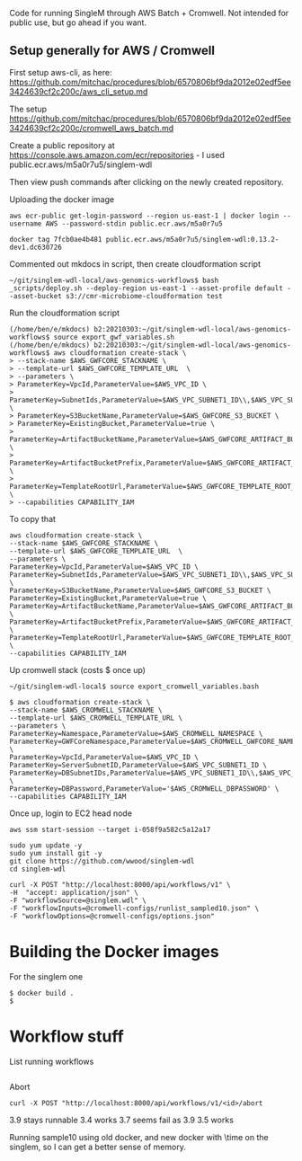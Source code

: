Code for running SingleM through AWS Batch + Cromwell. Not intended for public use, but go ahead if you want.

## Setup generally for AWS / Cromwell

First setup aws-cli, as here:
https://github.com/mitchac/procedures/blob/6570806bf9da2012e02edf5ee3424639cf2c200c/aws_cli_setup.md

The setup 
https://github.com/mitchac/procedures/blob/6570806bf9da2012e02edf5ee3424639cf2c200c/cromwell_aws_batch.md


Create a public repository at https://console.aws.amazon.com/ecr/repositories - I used public.ecr.aws/m5a0r7u5/singlem-wdl

Then view push commands after clicking on the newly created repository.

Uploading the docker image
```
aws ecr-public get-login-password --region us-east-1 | docker login --username AWS --password-stdin public.ecr.aws/m5a0r7u5

docker tag 7fcb0ae4b481 public.ecr.aws/m5a0r7u5/singlem-wdl:0.13.2-dev1.dc630726
```


Commented out mkdocs in script, then create cloudformation script
```
~/git/singlem-wdl-local/aws-genomics-workflows$ bash _scripts/deploy.sh --deploy-region us-east-1 --asset-profile default --asset-bucket s3://cmr-microbiome-cloudformation test
```

Run the cloudformation script
```
(/home/ben/e/mkdocs) b2:20210303:~/git/singlem-wdl-local/aws-genomics-workflows$ source export_gwf_variables.sh
(/home/ben/e/mkdocs) b2:20210303:~/git/singlem-wdl-local/aws-genomics-workflows$ aws cloudformation create-stack \
> --stack-name $AWS_GWFCORE_STACKNAME \
> --template-url $AWS_GWFCORE_TEMPLATE_URL  \
> --parameters \
> ParameterKey=VpcId,ParameterValue=$AWS_VPC_ID \
> ParameterKey=SubnetIds,ParameterValue=$AWS_VPC_SUBNET1_ID\\,$AWS_VPC_SUBNET2_ID \
> ParameterKey=S3BucketName,ParameterValue=$AWS_GWFCORE_S3_BUCKET \
> ParameterKey=ExistingBucket,ParameterValue=true \
> ParameterKey=ArtifactBucketName,ParameterValue=$AWS_GWFCORE_ARTIFACT_BUCKET \
> ParameterKey=ArtifactBucketPrefix,ParameterValue=$AWS_GWFCORE_ARTIFACT_BUCKET_PREFIX \
> ParameterKey=TemplateRootUrl,ParameterValue=$AWS_GWFCORE_TEMPLATE_ROOT_URL \
> --capabilities CAPABILITY_IAM
```
To copy that
```
aws cloudformation create-stack \
--stack-name $AWS_GWFCORE_STACKNAME \
--template-url $AWS_GWFCORE_TEMPLATE_URL  \
--parameters \
ParameterKey=VpcId,ParameterValue=$AWS_VPC_ID \
ParameterKey=SubnetIds,ParameterValue=$AWS_VPC_SUBNET1_ID\\,$AWS_VPC_SUBNET2_ID \
ParameterKey=S3BucketName,ParameterValue=$AWS_GWFCORE_S3_BUCKET \
ParameterKey=ExistingBucket,ParameterValue=true \
ParameterKey=ArtifactBucketName,ParameterValue=$AWS_GWFCORE_ARTIFACT_BUCKET \
ParameterKey=ArtifactBucketPrefix,ParameterValue=$AWS_GWFCORE_ARTIFACT_BUCKET_PREFIX \
ParameterKey=TemplateRootUrl,ParameterValue=$AWS_GWFCORE_TEMPLATE_ROOT_URL \
--capabilities CAPABILITY_IAM
```

Up cromwell stack (costs $ once up)
```
~/git/singlem-wdl-local$ source export_cromwell_variables.bash

$ aws cloudformation create-stack \
--stack-name $AWS_CROMWELL_STACKNAME \
--template-url $AWS_CROMWELL_TEMPLATE_URL \
--parameters \
ParameterKey=Namespace,ParameterValue=$AWS_CROMWELL_NAMESPACE \
ParameterKey=GWFCoreNamespace,ParameterValue=$AWS_CROMWELL_GWFCORE_NAMESPACE \
ParameterKey=VpcId,ParameterValue=$AWS_VPC_ID \
ParameterKey=ServerSubnetID,ParameterValue=$AWS_VPC_SUBNET1_ID \
ParameterKey=DBSubnetIDs,ParameterValue=$AWS_VPC_SUBNET1_ID\\,$AWS_VPC_SUBNET2_ID \
ParameterKey=DBPassword,ParameterValue='$AWS_CROMWELL_DBPASSWORD' \
--capabilities CAPABILITY_IAM
```


Once up, login to EC2 head node
```
aws ssm start-session --target i-058f9a582c5a12a17
```
```
sudo yum update -y
sudo yum install git -y
git clone https://github.com/wwood/singlem-wdl
cd singlem-wdl
```

```
curl -X POST "http://localhost:8000/api/workflows/v1" \
-H  "accept: application/json" \
-F "workflowSource=@singlem.wdl" \
-F "workflowInputs=@cromwell-configs/runlist_sampled10.json" \
-F "workflowOptions=@cromwell-configs/options.json"
```

# Building the Docker images
For the singlem one

```
$ docker build .
$ 
```

# Workflow stuff
List running workflows
```

```

Abort
```
curl -X POST "http://localhost:8000/api/workflows/v1/<id>/abort
```


3.9 stays runnable
3.4 works
3.7 seems fail as 3.9
3.5 works

Running sample10 using old docker, and new docker with \time on the singlem, so I can get a better sense of memory.